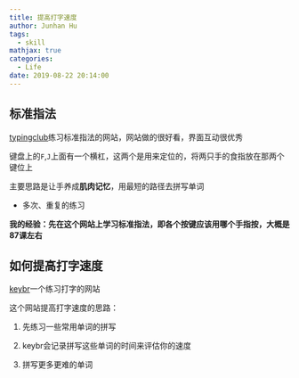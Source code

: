 ```yaml
---
title: 提高打字速度
author: Junhan Hu
tags: 
  - skill
mathjax: true
categories:
  - Life
date: 2019-08-22 20:14:00
---
```


## 标准指法

[typingclub](https://www.typingclub.com)练习标准指法的网站，网站做的很好看，界面互动很优秀

键盘上的`F`,`J`上面有一个横杠，这两个是用来定位的，将两只手的食指放在那两个键位上

主要思路是让手养成**肌肉记忆**，用最短的路径去拼写单词

* 多次、重复的练习

**我的经验：先在这个网站上学习标准指法，即各个按键应该用哪个手指按，大概是87课左右**

## 如何提高打字速度

[keybr](https://www.keybr.com/)一个练习打字的网站

这个网站提高打字速度的思路：

1. 先练习一些常用单词的拼写

1. keybr会记录拼写这些单词的时间来评估你的速度
2. 拼写更多更难的单词

